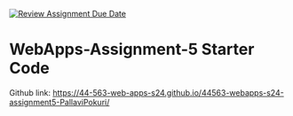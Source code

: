 [![Review Assignment Due Date](https://classroom.github.com/assets/deadline-readme-button-24ddc0f5d75046c5622901739e7c5dd533143b0c8e959d652212380cedb1ea36.svg)](https://classroom.github.com/a/5u0mb8O1)
# WebApps-Assignment-5 Starter Code
Github link: https://44-563-web-apps-s24.github.io/44563-webapps-s24-assignment5-PallaviPokuri/